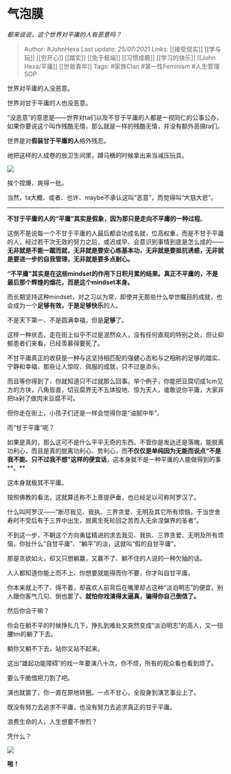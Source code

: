 # 气泡膜
*都来说说，这个世界对平庸的人有恶意吗？*

> Author: #JohnHexa
Last update: *25/07/2021* 
Links: [[接受现实]] [[学与玩]] [[穷开心]] [[踏实]] [[免于极端]] [[习惯成瘾]] [[学习的快乐]] [[John Hexa/平庸]] [[世故青年]]
Tags:  #家族Clan #第一性Feminism #人生管理SOP 
  


世界对平庸的人没恶意。

世界对甘于平庸的人也没恶意。

“没恶意”的意思是——世界对ta们以及不甘于平庸的人都是一视同仁的公事公办，如果你要说这个叫作残酷无情，那么就是一样的残酷无情，并没有额外恶搞ta们。

世界是对**假装甘于平庸的人**格外残忍。

祂把这样的人成卷的放卫生间里，蹲马桶的时候拿出来当减压玩具。

![](https://pic1.zhimg.com/50/v2-7d989d798faf53dc68f275a61430866b_hd.jpg?source=1940ef5c)

挨个捏爆，爽得一批。

当然，ta大概、或者、也许、maybe不承认这叫“恶意”，而觉得叫“大慈大悲”。

---

**不甘于平庸的人的“平庸”其实是假象，因为那只是走向不平庸的一种过程**。

这倒不是说每一个不甘于平庸的人最后都会功成名就，位高权重，而是不甘于平庸的人，经过若干次无效的努力之后，或迟或早、会意识到事情到底是怎么成的——**无非就是不能一蹴而就，无非就是要安心练基本功，无非就是要抵抗诱惑，无非就是要进一步的自我管理，无非就是要多点耐心。**

**“不平庸”其实是在这些mindset的作用下日积月累的结果。真正不平庸的，不是最后那个辉煌的烟花，而是这个mindset本身。**

而长期坚持这种mindset，对之习以为常，即使并无那些什么举世瞩目的成就，也会成为一个**足够有效，**于是**足够快乐**的人。

不是天下第一、不是圆满幸福，但是**足够**了。

这样一种状态，走在街上似乎不过是泯然众人，没有任何直观的特别之处，但让抑郁患者们来看，已经羡慕得要死了。

不甘平庸真正的收获是一种与这坚持相匹配的强健心态和与之相称的足够的踏实、宁静和幸福，那些让人惊叹、佩服的成就，只不过是添头。

而且等你得到了，你就知道只不过就那么回事。举个例子，你能把豆腐切成1cm见方的方块，八角皆直，切豆腐界无不五体投地、惊为天人，谁敢说你平庸，大家非把ta剁了做肉末豆腐不可。

但你走在街上，小孩子们还是一样会觉得你是“油腻中年”。

而“甘于平庸”呢？

如果是真的，那么这可不是什么平平无奇的东西。不管你是发达还是落魄，能脱离功利心，而且是真的脱离功利心、势利心，而**不仅仅是单纯因为无能而说点“不是我不能、只不过我不想”这样的便宜话**，这本身就不是一种平庸的人能做得到的事**。**

这本身就极其不平庸。

按照佛教的看法，这就算还称不上菩提萨垂，也已经足以可称阿罗汉了。

什么叫阿罗汉——“断尽我见、我执、三界贪爱、无明及其它所有烦恼，于当世舍寿时不受后有于三界中出生，脱离生死轮回之苦而入无余涅槃界的圣者”。

不到这一步，不朝这个方向勇猛精进的求去我见、我执、三界贪爱、无明及所有烦恼，你扯什么“自甘平庸”、“躺平”的淡，这就叫“假的自甘平庸”。

那是贪欲如火，却又只想躺赢，又赢不了、躺不住的人说的一种欠抽的话。

人人都知道你能上而不上、你想要就能得而你不要，你才叫自甘平庸。

你本来就上不了、得不着，却喜欢人前背后在嘴里却占这种“淡泊明志”的便宜，别人跟你客气几句、倒也罢了。**就怕你戏演得太逼真，骗得你自己倒信了。**

然后你会干嘛？

你会在躺不平的时候挣扎几下，挣扎到难处又突然变成“淡泊明志”的高人，又一扭腰tm的躺了下去。

躺你又躺不下去，站你又站不起来。

这出“雄起功能障碍”的戏一年要演八十次，你不烦，所有的观众看也看到烦了。

要么干脆借把刀割了吧。

演也就罢了，你一直在原地转圈。一点不甘心，全投身到演艺事业上了。

既没有努力去追求不平庸，也没有努力去追求真正的甘于平庸。

浪费生命的人，人生想要不惨烈？

凭什么？

![](https://pic1.zhimg.com/50/v2-fc8b8cf030accd7c94f3f76fc357630c_hd.jpg?source=1940ef5c)


**啪！**